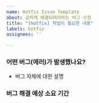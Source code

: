 ```yaml
---
name: Hotfix Issue Template
about: 급하게 해결되어야하는 버그 수정
title: "[hotfix] 작업이 필요한 내용"
labels: hotfix
assignees: ''

---
```


### 어떤 버그(에러)가 발생했나요?
- 버그 자체에 대한 설명

### 버그 해결 예상 소요 기간

